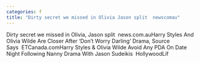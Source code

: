```yaml
---
categories: f
title: "Dirty secret we missed in Olivia Jason split  newscomau"
---
```

Dirty secret we missed in Olivia, Jason split&nbsp;&nbsp;news.com.auHarry Styles And Olivia Wilde Are Closer After ‘Don’t Worry Darling’ Drama, Source Says&nbsp;&nbsp;ETCanada.comHarry Styles & Olivia Wilde Avoid Any PDA On Date Night Following Nanny Drama With Jason Sudeikis&nbsp;&nbsp;HollywoodLif